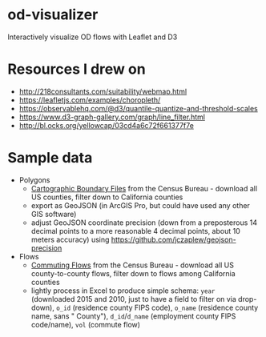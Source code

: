 # od-visualizer
Interactively visualize OD flows with Leaflet and D3

# Resources I drew on
- http://218consultants.com/suitability/webmap.html
- https://leafletjs.com/examples/choropleth/
- https://observablehq.com/@d3/quantile-quantize-and-threshold-scales
- https://www.d3-graph-gallery.com/graph/line_filter.html
- http://bl.ocks.org/yellowcap/03cd4a6c72f661377f7e

# Sample data
- Polygons
    - [Cartographic Boundary Files](https://www.census.gov/geographies/mapping-files/time-series/geo/carto-boundary-file.html) from the Census Bureau - download all US counties, filter down to California counties
    - export as GeoJSON (in ArcGIS Pro, but could have used any other GIS software)
    - adjust GeoJSON coordinate precision (down from a preposterous 14 decimal points to a more reasonable 4 decimal points, about 10 meters accuracy) using https://github.com/jczaplew/geojson-precision
- Flows
    - [Commuting Flows](https://www.census.gov/topics/employment/commuting/guidance/flows.html) from the Census Bureau - download all US county-to-county flows, filter down to flows among California counties
    - lightly process in Excel to produce simple schema: `year` (downloaded 2015 and 2010, just to have a field to filter on via drop-down), `o_id` (residence county FIPS code), `o_name` (residence county name, sans " County"), `d_id`/`d_name` (employment county FIPS code/name), `vol` (commute flow)
